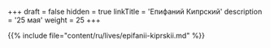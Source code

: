 +++
draft = false
hidden = true
linkTitle = 'Епифаний Кипрский'
description = '25 мая'
weight = 25
+++

{{% include file="content/ru/lives/epifanii-kiprskii.md" %}}
